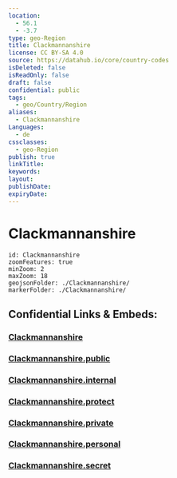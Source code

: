 ```yaml
---
location:
  - 56.1
  - -3.7
type: geo-Region
title: Clackmannanshire
license: CC BY-SA 4.0
source: https://datahub.io/core/country-codes
isDeleted: false
isReadOnly: false
draft: false
confidential: public
tags:
  - geo/Country/Region
aliases:
  - Clackmannanshire
Languages:
  - de
cssclasses:
  - geo-Region
publish: true
linkTitle:
keywords:
layout:
publishDate:
expiryDate:
---
```


# Clackmannanshire

```leaflet
id: Clackmannanshire
zoomFeatures: true 
minZoom: 2 
maxZoom: 18
geojsonFolder: ./Clackmannanshire/
markerFolder: ./Clackmannanshire/
```


## Confidential Links & Embeds: 

### [Clackmannanshire](/_Standards/Earth/Continent/Europe/Europe~North/UK/Scotland/counties~Scotland/Clackmannanshire.md) 

### [Clackmannanshire.public](/_public/Earth/Continent/Europe/Europe~North/UK/Scotland/counties~Scotland/Clackmannanshire.public.md) 

### [Clackmannanshire.internal](/_internal/Earth/Continent/Europe/Europe~North/UK/Scotland/counties~Scotland/Clackmannanshire.internal.md) 

### [Clackmannanshire.protect](/_protect/Earth/Continent/Europe/Europe~North/UK/Scotland/counties~Scotland/Clackmannanshire.protect.md) 

### [Clackmannanshire.private](/_private/Earth/Continent/Europe/Europe~North/UK/Scotland/counties~Scotland/Clackmannanshire.private.md) 

### [Clackmannanshire.personal](/_personal/Earth/Continent/Europe/Europe~North/UK/Scotland/counties~Scotland/Clackmannanshire.personal.md) 

### [Clackmannanshire.secret](/_secret/Earth/Continent/Europe/Europe~North/UK/Scotland/counties~Scotland/Clackmannanshire.secret.md)

